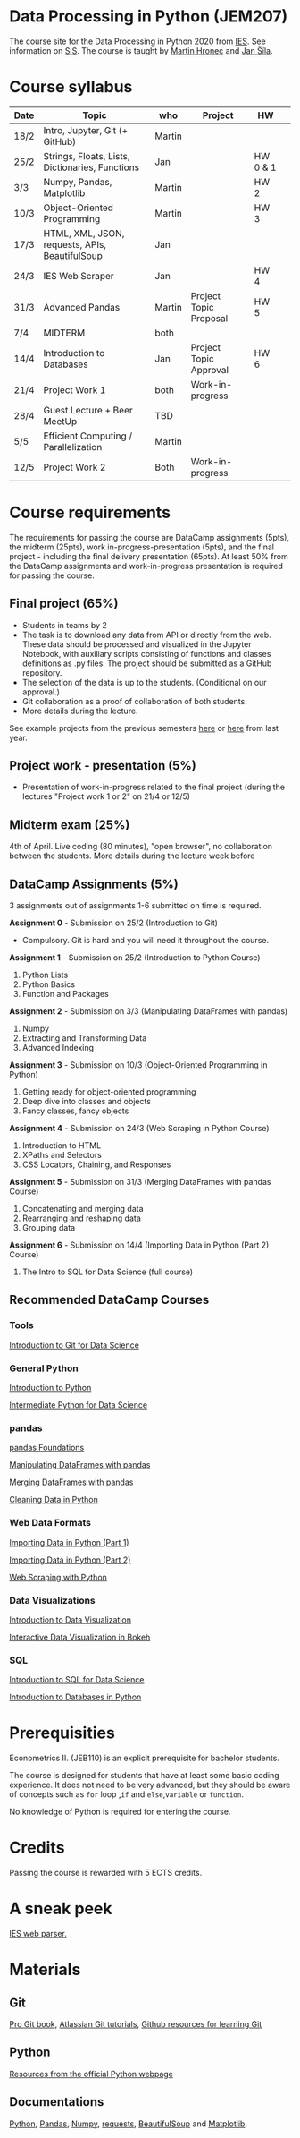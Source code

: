 ﻿# Data Processing in Python (JEM207)
The course site for the Data Processing in Python 2020 from [IES](http://ies.fsv.cuni.cz/). See information on [SIS](https://is.cuni.cz/studium/predmety/index.php?do=predmet&kod=JEM207). The course is taught by [Martin Hronec](mailto:martin.hronec@fsv.cuni.cz) and [Jan Šíla](mailto:jan.sila@fsv.cuni.cz). 

# Course syllabus
| Date | Topic                                                   | who    | Project                | HW |   |
|------|---------------------------------------------------------|--------|------------------------|----|---|
| 18/2 | Intro, Jupyter, Git (+ GitHub)                          | Martin |                        |    |   |
| 25/2 | Strings, Floats, Lists, Dictionaries, Functions         | Jan    |                        |HW 0 & 1|   |
| 3/3  | Numpy, Pandas, Matplotlib                               | Martin |                        |HW 2|   |
| 10/3 | Object-Oriented Programming                             | Martin |                        |HW 3|   |
| 17/3 | HTML, XML, JSON, requests, APIs, BeautifulSoup          | Jan    |                        |    |   |
| 24/3 | IES Web Scraper                                         | Jan    |                        |HW 4|   |
| 31/3 | Advanced Pandas                                         | Martin | Project Topic Proposal |HW 5|   |
| 7/4  | MIDTERM                                                 | both   |                        |    |   |
| 14/4 | Introduction to Databases                               | Jan    | Project Topic Approval |HW 6|   |
| 21/4 | Project Work 1                                          | both   | Work-in-progress       |    |   |
| 28/4 | Guest Lecture + Beer MeetUp                             | TBD    |                        |    |   |
| 5/5  | Efficient Computing / Parallelization                   | Martin |                        |    |   |
| 12/5 | Project Work 2                                          | Both   | Work-in-progress       |    |   |

# Course requirements
The requirements for passing the course are DataCamp assignments (5pts), the midterm (25pts), work in-progress-presentation (5pts), and the final project - including the final delivery presentation (65pts).
At least 50% from the DataCamp assignments and work-in-progress presentation is required for passing the course.

## Final project (65%)
* Students in teams by 2
* The task is to download any data from API or directly from the web. These data should be processed and visualized in the Jupyter Notebook, with auxiliary scripts consisting of functions and classes definitions as .py files. The project should be submitted as a GitHub repository.
* The selection of the data is up to the students. (Conditional on our approval.)
* Git collaboration as a proof of collaboration of both students.
* More details during the lecture.

See example projects from the previous semesters [here](https://github.com/vitekzkytek/Example_Project) or [here](https://github.com/martinhronec/IES_Data-Project) from last year.

## Project work - presentation (5%)
* Presentation of work-in-progress related to the final project (during the lectures "Project work 1 or 2" on 21/4 or 12/5)

## Midterm exam (25%)
4th of April. Live coding (80 minutes), "open browser", no collaboration between the students. More details during the lecture week before

## DataCamp Assignments (5%)
3 assignments out of assignments 1-6 submitted on time is required.


**Assignment 0** - Submission on 25/2 (Introduction to Git)
* Compulsory. Git is hard and you will need it throughout the course.

**Assignment 1** - Submission on 25/2 (Introduction to Python Course)
 1. Python Lists
 2. Python Basics
 3. Function and Packages

**Assignment 2** - Submission on 3/3 (Manipulating DataFrames with pandas)
 1. Numpy
 2. Extracting and Transforming Data
 3. Advanced Indexing

 **Assignment 3** - Submission on 10/3 (Object-Oriented Programming in Python)
 1. Getting ready for object-oriented programming
 2. Deep dive into classes and objects
 3. Fancy classes, fancy objects

**Assignment 4** - Submission on 24/3 (Web Scraping in Python Course)
 1. Introduction to HTML
 2. XPaths and Selectors
 3. CSS Locators, Chaining, and Responses

 **Assignment 5** - Submission on 31/3 (Merging DataFrames with pandas Course)
  1. Concatenating and merging data
  2. Rearranging and reshaping data
  3. Grouping data

**Assignment 6** - Submission on 14/4 (Importing Data in Python (Part 2) Course)
 1. The Intro to SQL for Data Science (full course)


## Recommended DataCamp Courses
### Tools
[Introduction to Git for Data Science](https://www.datacamp.com/courses/introduction-to-git-for-data-science)

### General Python
[Introduction to Python](https://www.datacamp.com/courses/intro-to-python-for-data-science)

[Intermediate Python for Data Science](https://www.datacamp.com/courses/intermediate-python-for-data-science)


### pandas
[pandas Foundations](https://www.datacamp.com/courses/pandas-foundations)

[Manipulating DataFrames with pandas](https://www.datacamp.com/courses/manipulating-dataframes-with-pandas)

[Merging DataFrames with pandas](https://www.datacamp.com/courses/merging-dataframes-with-pandas)

[Cleaning Data in Python](https://www.datacamp.com/courses/cleaning-data-in-python)


### Web Data Formats
[Importing Data in Python (Part 1)](https://www.datacamp.com/courses/importing-data-in-python-part-1)

[Importing Data in Python (Part 2)](https://www.datacamp.com/courses/importing-data-in-python-part-2)

[Web Scraping with Python](https://www.datacamp.com/courses/web-scraping-with-python)


### Data Visualizations
[Introduction to Data Visualization](https://www.datacamp.com/courses/introduction-to-data-visualization-with-python)

[Interactive Data Visualization in Bokeh](https://www.datacamp.com/courses/interactive-data-visualization-with-bokeh)

### SQL
[Introduction to SQL for Data Science](https://www.datacamp.com/courses/intro-to-sql-for-data-science)

[Introduction to Databases in Python](https://www.datacamp.com/courses/introduction-to-relational-databases-in-python)

 # Prerequisities
 Econometrics II. (JEB110) is an explicit prerequisite for bachelor students.

 The course is designed for students that have at least some basic coding experience. It does not need to be very advanced, but they should be aware of concepts such as ` for ` loop ,`if` and `else`,`variable` or `function`.

 No knowledge of Python is required for entering the course.

 # Credits
 Passing the course is rewarded with 5 ECTS credits.

 # A sneak peek
[IES web parser.](https://github.com/vitekzkytek/PythonDataIES/blob/master/IES_Web.ipynb)
 
 # Materials

 ## Git
 [Pro Git book](https://git-scm.com/book/en/v2),
 [Atlassian Git tutorials](https://www.atlassian.com/git/tutorials),
 [Github resources for learning Git](https://try.github.io/)

 ## Python
 [Resources from the official Python webpage](https://wiki.python.org/moin/BeginnersGuide/Programmers)

 ## Documentations
 [Python](https://docs.python.org/3/), [Pandas](https://pandas.pydata.org/pandas-docs/stable/), [Numpy](https://docs.scipy.org/doc/), [requests](http://docs.python-requests.org/en/master/), [BeautifulSoup](https://www.crummy.com/software/BeautifulSoup/bs4/doc/) and [Matplotlib](https://matplotlib.org/).
